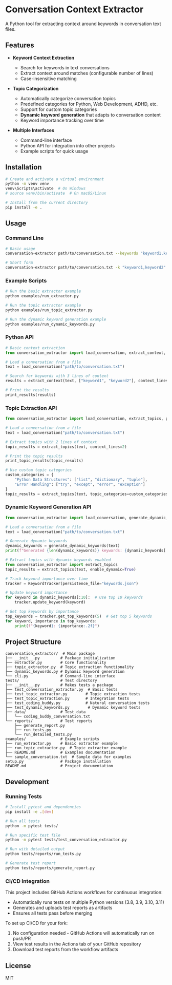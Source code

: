 # Conversation Context Extractor

A Python tool for extracting context around keywords in conversation text files.

## Features

- **Keyword Context Extraction**
  - Search for keywords in text conversations
  - Extract context around matches (configurable number of lines)
  - Case-insensitive matching

- **Topic Categorization**
  - Automatically categorize conversation topics
  - Predefined categories for Python, Web Development, ADHD, etc.
  - Support for custom topic categories
  - **Dynamic keyword generation** that adapts to conversation content
  - Keyword importance tracking over time

- **Multiple Interfaces**
  - Command-line interface
  - Python API for integration into other projects
  - Example scripts for quick usage

## Installation

```bash
# Create and activate a virtual environment
python -m venv venv
venv\Scripts\activate  # On Windows
# source venv/bin/activate  # On macOS/Linux

# Install from the current directory
pip install -e .
```

## Usage

### Command Line

```bash
# Basic usage
conversation-extractor path/to/conversation.txt --keywords "keyword1,keyword2" --context 3

# Short form
conversation-extractor path/to/conversation.txt -k "keyword1,keyword2" -c 3
```

### Example Scripts

```bash
# Run the basic extractor example
python examples/run_extractor.py

# Run the topic extractor example
python examples/run_topic_extractor.py

# Run the dynamic keyword generation example
python examples/run_dynamic_keywords.py
```

### Python API

```python
# Basic context extraction
from conversation_extractor import load_conversation, extract_context, print_results

# Load a conversation from a file
text = load_conversation("path/to/conversation.txt")

# Search for keywords with 3 lines of context
results = extract_context(text, ["keyword1", "keyword2"], context_lines=3)

# Print the results
print_results(results)
```

### Topic Extraction API

```python
from conversation_extractor import load_conversation, extract_topics, print_topic_results

# Load a conversation from a file
text = load_conversation("path/to/conversation.txt")

# Extract topics with 2 lines of context
topic_results = extract_topics(text, context_lines=2)

# Print the topic results
print_topic_results(topic_results)

# Use custom topic categories
custom_categories = {
    "Python Data Structures": ["list", "dictionary", "tuple"],
    "Error Handling": ["try", "except", "error", "exception"]
}
topic_results = extract_topics(text, topic_categories=custom_categories, context_lines=2)
```

### Dynamic Keyword Generation API

```python
from conversation_extractor import load_conversation, generate_dynamic_keywords, KeywordTracker

# Load a conversation from a file
text = load_conversation("path/to/conversation.txt")

# Generate dynamic keywords
dynamic_keywords = generate_dynamic_keywords(text)
print(f"Generated {len(dynamic_keywords)} keywords: {dynamic_keywords[:5]}...")

# Extract topics with dynamic keywords enabled
from conversation_extractor import extract_topics
topic_results = extract_topics(text, enable_dynamic=True)

# Track keyword importance over time
tracker = KeywordTracker(persistence_file="keywords.json")

# Update keyword importance
for keyword in dynamic_keywords[:10]:  # Use top 10 keywords
    tracker.update_keyword(keyword)

# Get top keywords by importance
top_keywords = tracker.get_top_keywords(5)  # Get top 5 keywords
for keyword, importance in top_keywords:
    print(f"{keyword}: {importance:.2f}")
```

## Project Structure

```
conversation_extractor/  # Main package
├── __init__.py         # Package initialization
├── extractor.py        # Core functionality
├── topic_extractor.py  # Topic extraction functionality
├── dynamic_keywords.py # Dynamic keyword generation
└── cli.py              # Command-line interface
tests/                  # Test directory
├── __init__.py         # Makes tests a package
├── test_conversation_extractor.py  # Basic tests
├── test_topic_extractor.py        # Topic extraction tests
├── test_topic_extraction.py       # Integration tests
├── test_coding_buddy.py           # Natural conversation tests
├── test_dynamic_keywords.py        # Dynamic keyword tests
├── data/               # Test data
│   └── coding_buddy_conversation.txt
└── reports/            # Test reports
    ├── generate_report.py
    ├── run_tests.py
    └── run_detailed_tests.py
examples/               # Example scripts
├── run_extractor.py    # Basic extractor example
├── run_topic_extractor.py  # Topic extractor example
├── README.md           # Examples documentation
└── sample_conversation.txt  # Sample data for examples
setup.py                # Package installation
README.md               # Project documentation
```

## Development

### Running Tests

```bash
# Install pytest and dependencies
pip install -e .[dev]

# Run all tests
python -m pytest tests/

# Run specific test file
python -m pytest tests/test_conversation_extractor.py

# Run with detailed output
python tests/reports/run_tests.py

# Generate test report
python tests/reports/generate_report.py
```

### CI/CD Integration

This project includes GitHub Actions workflows for continuous integration:

- Automatically runs tests on multiple Python versions (3.8, 3.9, 3.10, 3.11)
- Generates and uploads test reports as artifacts
- Ensures all tests pass before merging

To set up CI/CD for your fork:

1. No configuration needed - GitHub Actions will automatically run on push/PR
2. View test results in the Actions tab of your GitHub repository
3. Download test reports from the workflow artifacts

## License

MIT
